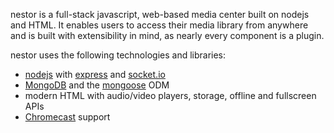 nestor is a full-stack javascript, web-based media center built on nodejs and HTML.  It enables users to access their media library from anywhere and is built with extensibility in mind, as nearly every component is a plugin.

nestor uses the following technologies and libraries:

* [nodejs] with [express] and [socket.io]
* [MongoDB] and the [mongoose] ODM
* modern HTML with audio/video players, storage, offline and fullscreen APIs
* [Chromecast] support

[chromecast]: http://chromecast.com/
[express]: http://expressjs.com/
[mongodb]: http://www.mongodb.org/
[mongoose]: http://mongoosejs.com/
[nodejs]: http://nodejs.org/
[socket.io]: http://socket.io/